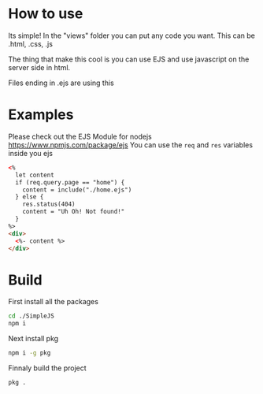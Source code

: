 # How to use
Its simple!
In the "views" folder you can put any code you want.
This can be .html, .css, .js

The thing that make this cool is you can use EJS and use javascript on the server side in html.

Files ending in .ejs are using this

# Examples
Please check out the EJS Module for nodejs https://www.npmjs.com/package/ejs
You can use the `req` and `res` variables inside you ejs
```html
<%
  let content
  if (req.query.page == "home") {
    content = include("./home.ejs")
  } else {
    res.status(404)
    content = "Uh Oh! Not found!"
  }
%>
<div>
  <%- content %>
</div>
```
# Build
First install all the packages
```bash
cd ./SimpleJS
npm i
```
Next install pkg
```bash
npm i -g pkg
```
Finnaly build the project
```bash
pkg .
```